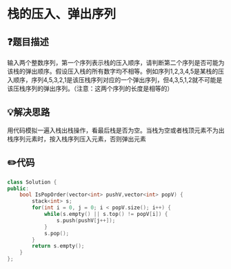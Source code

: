 # 栈的压入、弹出序列

## :question:题目描述
输入两个整数序列，第一个序列表示栈的压入顺序，请判断第二个序列是否可能为该栈的弹出顺序。假设压入栈的所有数字均不相等。例如序列1,2,3,4,5是某栈的压入顺序，序列4,5,3,2,1是该压栈序列对应的一个弹出序列，但4,3,5,1,2就不可能是该压栈序列的弹出序列。（注意：这两个序列的长度是相等的）

## :bulb:解决思路
用代码模拟一遍入栈出栈操作，看最后栈是否为空。当栈为空或者栈顶元素不为出栈序列元素时，按入栈序列压入元素，否则弹出元素

## :pencil2:代码
```c++
class Solution {
public:
    bool IsPopOrder(vector<int> pushV,vector<int> popV) {
        stack<int> s;
        for(int i = 0, j = 0; i < popV.size(); i++) {
            while(s.empty() || s.top() != popV[i]) {
                s.push(pushV[j++]);
            }
            s.pop();
        }
        return s.empty();
    }
};
```